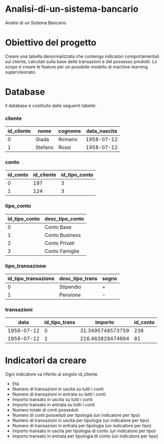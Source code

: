 # Analisi-di-un-sistema-bancario

Analisi di un Sistema Bancario

# Obiettivo del progetto
Creare una tabella denormalizzata che contenga indicatori comportamentali sul cliente, calcolati sulla base delle transazioni e del possesso prodotti. 
Lo scopo è creare le feature per un possibile modello di machine learning supervisionato.


# Database 
Il database è costituito dalle seguenti tabelle:
### cliente
| id_cliente  | nome | cognome | data_nascita |
| - | - | - | - |
| 0  | Giada  | Romano | 1958-07-12 |
| 1  | Stefano  | Rossi | 1958-07-12 |

### conto
| id_conto  | id_cliente | id_tipo_conto |
| - | - | - |
| 0  | 197  | 3 |
| 1  | 124  | 3 |

### tipo_conto
| id_tipo_conto  | desc_tipo_conto |
| - | - |
| 0  | Conto Base  |
| 1  | Conto Business  | 
| 2  | Conto Privati  | 
| 3  | Conto Famiglie  | 

### tipo_transazione
| id_tipo_transazione  | desc_tipo_trans | segno |
| - | - | - |
| 0  | Stipendio  | + |
| 1  | Pensione  | - |

### transazioni
| data  | id_tipo_trans | importo | id_conto |
| - | - | - | - |
| 1958-07-12 | 0  | 31.3495748573759 | 238 |
| 1958-07-12 | 2  | 216.463828474664 | 81 |

# Indicatori da creare

Ogni indicatore va riferito al singolo id_cliente.
- Età
- Numero di transazioni in uscita su tutti i conti
- Numero di transazioni in entrata su tutti i conti
- Importo transato in uscita su tutti i conti
- Importo transato in entrata su tutti i conti
- Numero totale di conti posseduti
- Numero di conti posseduti per tipologia (un indicatore per tipo)
- Numero di transazioni in uscita per tipologia (un indicatore per tipo)
- Numero di transazioni in entrata per tipologia (un indicatore per tipo)
- Importo transato in uscita per tipologia di conto (un indicatore per tipo)
- Importo transato in entrata per tipologia di conto (un indicatore per tipo)
